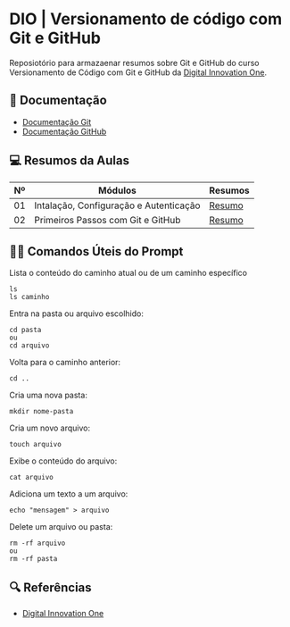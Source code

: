 
# DIO | Versionamento de código com Git e GitHub

Reposiotório para armazaenar resumos sobre Git e GitHub do curso Versionamento de Código com Git e GitHub da [Digital Innovation One](https://www.dio.me/).

## 📃 Documentação
- [Documentação Git](https://git-scm.com/doc)
- [Documentação GitHub](https://dos.github.com/)

## 💻 Resumos da Aulas

| Nº | Módulos | Resumos |
|-|-|-|
| 01| Intalação, Configuração e Autenticação | [Resumo](https://github.com/JhonKb/dio-curso-git-github/blob/main/resumos/01-instala%C3%A7%C3%A3o-configura%C3%A7%C3%A3o-e-autentica%C3%A7%C3%A3o.md) |
| 02 | Primeiros Passos com Git e GitHub | [Resumo](https://github.com/JhonKb/dio-curso-git-github/blob/main/resumos/02-primeiros-passos-com-git-e-github.md) |


## 👨‍💻 Comandos Úteis do Prompt

Lista o conteúdo do caminho atual ou de um caminho específico
```
ls
ls caminho
```

Entra na pasta ou arquivo escolhido:
```
cd pasta
ou
cd arquivo
```

Volta para o caminho anterior:
```
cd .. 
```

Cria uma nova pasta:
```
mkdir nome-pasta
```

Cria um novo arquivo:
```
touch arquivo
```

Exibe o conteúdo do arquivo:
```
cat arquivo
```

Adiciona um texto a um arquivo:
```
echo "mensagem" > arquivo
```

Delete um arquivo ou pasta:
```
rm -rf arquivo
ou
rm -rf pasta
```

## 🔍 Referências
- [Digital Innovation One](https://web.dio.me/course/versionamento-de-codigo-com-git-e-github/learning/f3cbaa66-efbd-4c25-842e-2069c188c066?back=/track/santander-bootcamp-2023-backend-java&tab=undefined&moduleId=undefined)
